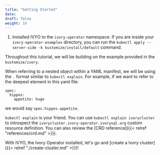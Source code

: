 ```yaml
---
title: "Getting Started"
date:
draft: false
weight: 10
---
```


1. Installed IVYO to the `ivory-operator` namespace. If you are inside your `ivory-operator-examples` directory, you can run the `kubectl apply --server-side -k kustomize/install/default` command.

Throughout this tutorial, we will be building on the example provided in the `kustomize/ivory`.

When referring to a nested object within a YAML manifest, we will be using the `.` format similar to `kubectl explain`. For example, if we want to refer to the deepest element in this yaml file:

```
spec:
  hippos:
    appetite: huge
```

we would say `spec.hippos.appetite`.

`kubectl explain` is your friend. You can use `kubectl explain ivorycluster` to introspect the `ivorycluster.ivory-operator.ivorysql.org` custom resource definition. You can also review the [CRD reference]({{< relref "references/crd.md" >}}).

With IVYO, the Ivory Operator installed, let's go and [create a Ivory cluster]({{< relref "./create-cluster.md" >}})!
